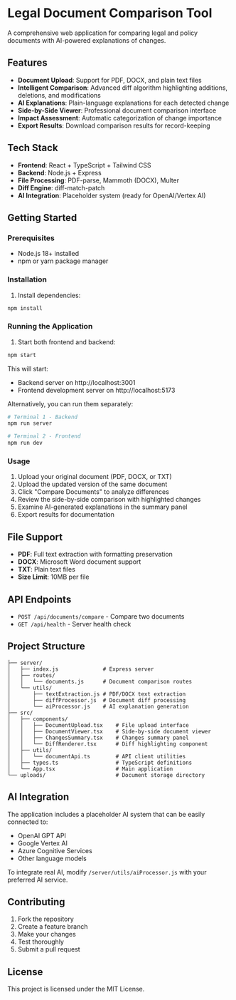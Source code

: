 # Legal Document Comparison Tool

A comprehensive web application for comparing legal and policy documents with AI-powered explanations of changes.

## Features

- **Document Upload**: Support for PDF, DOCX, and plain text files
- **Intelligent Comparison**: Advanced diff algorithm highlighting additions, deletions, and modifications
- **AI Explanations**: Plain-language explanations for each detected change
- **Side-by-Side Viewer**: Professional document comparison interface
- **Impact Assessment**: Automatic categorization of change importance
- **Export Results**: Download comparison results for record-keeping

## Tech Stack

- **Frontend**: React + TypeScript + Tailwind CSS
- **Backend**: Node.js + Express
- **File Processing**: PDF-parse, Mammoth (DOCX), Multer
- **Diff Engine**: diff-match-patch
- **AI Integration**: Placeholder system (ready for OpenAI/Vertex AI)

## Getting Started

### Prerequisites

- Node.js 18+ installed
- npm or yarn package manager

### Installation

1. Install dependencies:
```bash
npm install
```

### Running the Application

1. Start both frontend and backend:
```bash
npm start
```

This will start:
- Backend server on http://localhost:3001
- Frontend development server on http://localhost:5173

Alternatively, you can run them separately:

```bash
# Terminal 1 - Backend
npm run server

# Terminal 2 - Frontend  
npm run dev
```

### Usage

1. Upload your original document (PDF, DOCX, or TXT)
2. Upload the updated version of the same document
3. Click "Compare Documents" to analyze differences
4. Review the side-by-side comparison with highlighted changes
5. Examine AI-generated explanations in the summary panel
6. Export results for documentation

## File Support

- **PDF**: Full text extraction with formatting preservation
- **DOCX**: Microsoft Word document support
- **TXT**: Plain text files
- **Size Limit**: 10MB per file

## API Endpoints

- `POST /api/documents/compare` - Compare two documents
- `GET /api/health` - Server health check

## Project Structure

```
├── server/
│   ├── index.js              # Express server
│   ├── routes/
│   │   └── documents.js      # Document comparison routes
│   └── utils/
│       ├── textExtraction.js # PDF/DOCX text extraction
│       ├── diffProcessor.js  # Document diff processing
│       └── aiProcessor.js    # AI explanation generation
├── src/
│   ├── components/
│   │   ├── DocumentUpload.tsx    # File upload interface
│   │   ├── DocumentViewer.tsx    # Side-by-side document viewer
│   │   ├── ChangesSummary.tsx    # Changes summary panel
│   │   └── DiffRenderer.tsx      # Diff highlighting component
│   ├── utils/
│   │   └── documentApi.ts        # API client utilities
│   ├── types.ts                  # TypeScript definitions
│   └── App.tsx                   # Main application
└── uploads/                      # Document storage directory
```

## AI Integration

The application includes a placeholder AI system that can be easily connected to:

- OpenAI GPT API
- Google Vertex AI
- Azure Cognitive Services
- Other language models

To integrate real AI, modify `/server/utils/aiProcessor.js` with your preferred AI service.

## Contributing

1. Fork the repository
2. Create a feature branch
3. Make your changes
4. Test thoroughly
5. Submit a pull request

## License

This project is licensed under the MIT License.